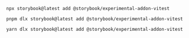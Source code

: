 ```shell renderer="common" language="js" packageManager="npx"
npx storybook@latest add @storybook/experimental-addon-vitest
```

```shell renderer="common" language="js" packageManager="pnpm"
pnpm dlx storybook@latest add @storybook/experimental-addon-vitest
```

```shell renderer="common" language="js" packageManager="yarn"
yarn dlx storybook@latest add @storybook/experimental-addon-vitest
```
